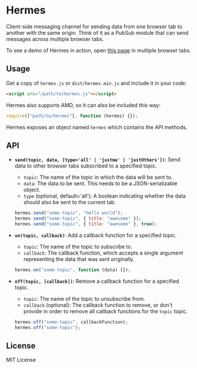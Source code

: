 # Hermes

Client-side messaging channel for sending data from one browser tab to another with the same origin. Think of it as a PubSub module that can send messages across multiple browser tabs.

To see a demo of Hermes in action, open [this page](https://hermes.arnelle.me/) in multiple browser tabs.

## Usage

Get a copy of `hermes.js` or `dist/hermes.min.js` and include it in your code:

```html
<script src="/path/to/hermes.js"></script>
```

Hermes also supports AMD, so it can also be included this way:

```js
require(["path/to/hermes"], function (hermes) {});
```

Hermes exposes an object named `hermes` which contains the API methods.

## API

-   **`send(topic, data, [type='all' | 'justme' | 'justOthers'])`**: Send data to other browser tabs subscribed to a specified topic.

    -   `topic`: The name of the topic in which the data will be sent to.
    -   `data`: The data to be sent. This needs to be a JSON-serializable object.
    -   `type` (optional, default='all'): A boolean indicating whether the data should also be sent to the current tab.

    ```js
    hermes.send("some-topic", "hello world");
    hermes.send("some-topic", { title: "awesome" });
    hermes.send("some-topic", { title: "awesome" }, true);
    ```

-   **`on(topic, callback)`**: Add a callback function for a specified topic.

    -   `topic`: The name of the topic to subscribe to.
    -   `callback`: The callback function, which accepts a single argument representing the data that was sent originally.

    ```js
    hermes.on("some-topic", function (data) {});
    ```

-   **`off(topic, [callback])`**: Remove a callback function for a specified topic.

    -   `topic`: The name of the topic to unsubscribe from.
    -   `callback` (optional): The callback function to remove, or don't provide in order to remove all callback functions for the `topic` topic.

    ```js
    hermes.off("some-topic", callbackFunction);
    hermes.off("some-topic");
    ```

## License

MIT License
